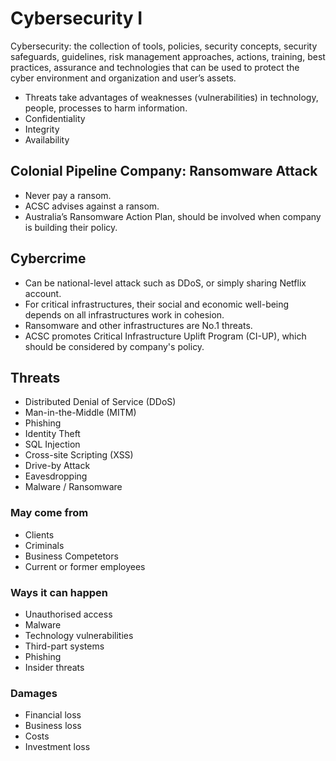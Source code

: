 # Cybersecurity I

Cybersecurity: the collection of tools, policies, security concepts, security safeguards, guidelines, risk management approaches, actions, training, best practices, assurance and technologies that can be used to protect the cyber environment and organization and user’s assets.

* Threats take advantages of weaknesses (vulnerabilities) in technology, people, processes to harm information.
* Confidentiality
* Integrity
* Availability

## Colonial Pipeline Company: Ransomware Attack 

* Never pay a ransom.
* ACSC advises against a ransom.
* Australia’s Ransomware Action Plan, should be involved when company is building their policy.

## Cybercrime

* Can be national-level attack such as DDoS, or simply sharing Netflix account.
* For critical infrastructures, their social and economic well-being depends on all infrastructures work in cohesion.
* Ransomware and other infrastructures are No.1 threats.
* ACSC promotes Critical Infrastructure Uplift Program (CI-UP), which should be considered by company's policy.

## Threats

* Distributed Denial of Service (DDoS)
* Man-in-the-Middle (MITM)
* Phishing
* Identity Theft
* SQL Injection
* Cross-site Scripting (XSS)
* Drive-by Attack
* Eavesdropping
* Malware / Ransomware

### May come from

* Clients
* Criminals
* Business Competetors
* Current or former employees

### Ways it can happen

* Unauthorised access
* Malware
* Technology vulnerabilities
* Third-part systems
* Phishing
* Insider threats

### Damages

* Financial loss
* Business loss
* Costs
* Investment loss
